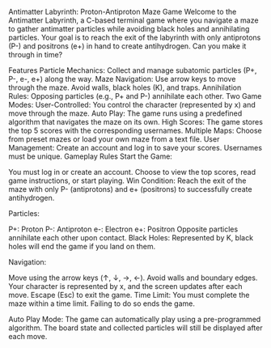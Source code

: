 Antimatter Labyrinth: Proton-Antiproton Maze Game
Welcome to the Antimatter Labyrinth, a C-based terminal game where you navigate a maze to gather antimatter particles while avoiding black holes and annihilating particles. Your goal is to reach the exit of the labyrinth with only antiprotons (P-) and positrons (e+) in hand to create antihydrogen. Can you make it through in time?

Features
Particle Mechanics: Collect and manage subatomic particles (P+, P-, e-, e+) along the way.
Maze Navigation: Use arrow keys to move through the maze. Avoid walls, black holes (K), and traps.
Annihilation Rules: Opposing particles (e.g., P+ and P-) annihilate each other.
Two Game Modes:
User-Controlled: You control the character (represented by x) and move through the maze.
Auto Play: The game runs using a predefined algorithm that navigates the maze on its own.
High Scores: The game stores the top 5 scores with the corresponding usernames.
Multiple Maps: Choose from preset mazes or load your own maze from a text file.
User Management: Create an account and log in to save your scores. Usernames must be unique.
Gameplay Rules
Start the Game:

You must log in or create an account.
Choose to view the top scores, read game instructions, or start playing.
Win Condition: Reach the exit of the maze with only P- (antiprotons) and e+ (positrons) to successfully create antihydrogen.

Particles:

P+: Proton
P-: Antiproton
e-: Electron
e+: Positron
Opposite particles annihilate each other upon contact.
Black Holes: Represented by K, black holes will end the game if you land on them.

Navigation:

Move using the arrow keys (↑, ↓, →, ←).
Avoid walls and boundary edges.
Your character is represented by x, and the screen updates after each move.
Escape (Esc) to exit the game.
Time Limit: You must complete the maze within a time limit. Failing to do so ends the game.

Auto Play Mode: The game can automatically play using a pre-programmed algorithm. The board state and collected particles will still be displayed after each move.
